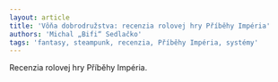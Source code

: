 ```yaml
---
layout: article
title: 'Vôňa dobrodružstva: recenzia rolovej hry Příběhy Impéria'
authors: 'Michal „Bifi“ Sedlačko'
tags: 'fantasy, steampunk, recenzia, Příběhy Impéria, systémy'
---
```


Recenzia rolovej hry Příběhy Impéria.
